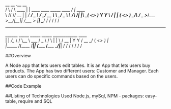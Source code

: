  __      __       .__                                  __          
/  \    /  \ ____ |  |   ____  ____   _____   ____   _/  |_  ____  
\   \/\/   // __ \|  | _/ ___\/  _ \ /     \_/ __ \  \   __\/  _ \ 
 \        /\  ___/|  |_\  \__(  <_> )  Y Y  \  ___/   |  | (  <_> )
  \__/\  /  \___  >____/\___  >____/|__|_|  /\___  >  |__|  \____/ 
       \/       \/          \/            \/     \/                


__________                                            
\______   \_____    _____ _____  ____________   ____  
 |    |  _/\__  \  /     \\__  \ \___   /  _ \ /    \ 
 |    |   \ / __ \|  Y Y  \/ __ \_/    (  <_> )   |  \
 |______  /(____  /__|_|  (____  /_____ \____/|___|  /
        \/      \/      \/     \/      \/          \/ 

##Overview 

A Node app that lets users edit tables. It is an App that lets users buy products. The App has two different users: Customer and Manager. Each users can do specific commands based on the users.

##Code Example




##Listing of Technologies Used
Node.js, mySql, NPM - packages: easy-table, require and SQL